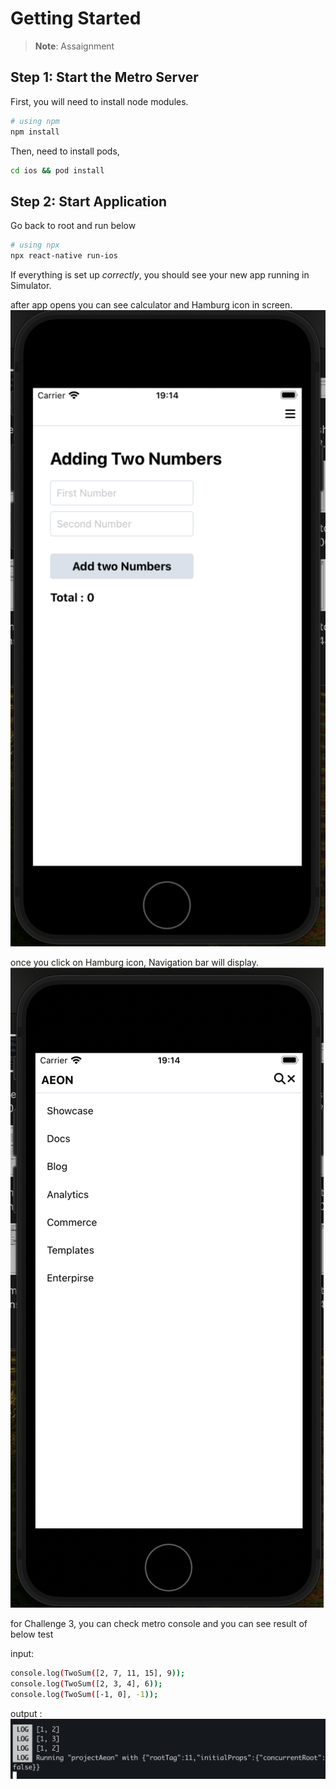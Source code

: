 # Getting Started

>**Note**: Assaignment

## Step 1: Start the Metro Server

First, you will need to install node modules.

```bash
# using npm
npm install
```

Then, need to install pods, 

```bash
cd ios && pod install

```

## Step 2: Start Application

Go back to root and run below

```bash
# using npx
npx react-native run-ios
```

If everything is set up _correctly_, you should see your new app running in Simulator.

after app opens you can see calculator and Hamburg icon in screen.
![challenge1](./assets/challenge1.png)

once you click on Hamburg icon, Navigation bar will display.
![challenge2](./assets/challenge2.png)

for Challenge 3, you can check metro console and you can see result of below test

input: 
```bash
console.log(TwoSum([2, 7, 11, 15], 9));
console.log(TwoSum([2, 3, 4], 6));
console.log(TwoSum([-1, 0], -1));
```
output : 
![output](./assets/output.png)
